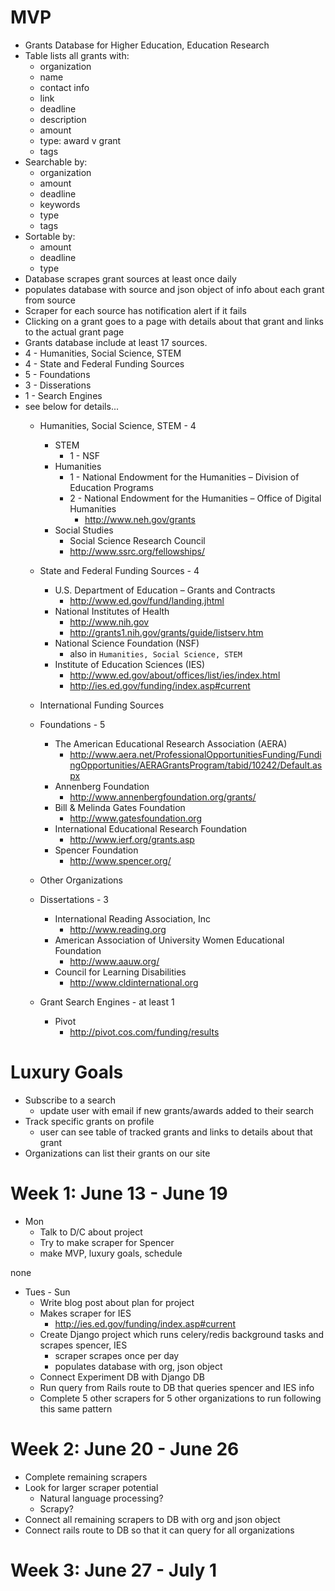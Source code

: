 # MVP

 - Grants Database for Higher Education, Education Research
 - Table lists all grants with:
     - organization
     - name
     - contact info
     - link
     - deadline
     - description
     - amount
     - type: award v grant
     - tags
 - Searchable by:
     - organization
     - amount
     - deadline
     - keywords
     - type
     - tags
 - Sortable by:
     - amount
     - deadline
     - type
 - Database scrapes grant sources at least once daily
 - populates database with source and json object of info about each grant from source
 - Scraper for each source has notification alert if it fails
 - Clicking on a grant goes to a page with details about that grant and links to the actual grant page
 - Grants database include at least 17 sources.
 - 4 - Humanities, Social Science, STEM
 - 4 - State and Federal Funding Sources
 - 5 - Foundations
 - 3 - Disserations
 - 1 - Search Engines
 -  see below for details...
    - Humanities, Social Science, STEM - 4
        - STEM
            - 1 - NSF
        - Humanities
            - 1 - National Endowment for the Humanities – Division of Education Programs
            - 2 - National Endowment for the Humanities – Office of Digital Humanities
                - http://www.neh.gov/grants
        - Social Studies
            - Social Science Research Council
            - http://www.ssrc.org/fellowships/
    - State and Federal Funding Sources - 4
        - U.S. Department of Education – Grants and Contracts
            - http://www.ed.gov/fund/landing.jhtml
        - National Institutes of Health
            - http://www.nih.gov
            - http://grants1.nih.gov/grants/guide/listserv.htm
        - National Science Foundation (NSF)
            - also in `Humanities, Social Science, STEM`
        - Institute of Education Sciences (IES)
            - http://www.ed.gov/about/offices/list/ies/index.html
            - http://ies.ed.gov/funding/index.asp#current
    - International Funding Sources
    - Foundations - 5
        - The American Educational Research Association (AERA)
            - http://www.aera.net/ProfessionalOpportunitiesFunding/FundingOpportunities/AERAGrantsProgram/tabid/10242/Default.aspx
        - Annenberg Foundation
            - http://www.annenbergfoundation.org/grants/
        - Bill & Melinda Gates Foundation
            - http://www.gatesfoundation.org
        - International Educational Research Foundation
            - http://www.ierf.org/grants.asp
        - Spencer Foundation
            - http://www.spencer.org/
    
    - Other Organizations
    - Dissertations - 3
        - International Reading Association, Inc
            - http://www.reading.org
        - American Association of University Women Educational Foundation
            - http://www.aauw.org/
        - Council for Learning Disabilities
            - http://www.cldinternational.org
    - Grant Search Engines - at least 1
        - Pivot
            - http://pivot.cos.com/funding/results


# Luxury Goals
- Subscribe to a search
    - update user with email if new grants/awards added to their search
- Track specific grants on profile
    - user can see table of tracked grants and links to details about that grant
- Organizations can list their grants on our site


# Week 1: June 13 - June 19

 - Mon
     - Talk to D/C about project
     - Try to make scraper for Spencer
     - make MVP, luxury goals, schedule


none


- Tues - Sun
    - Write blog post about plan for project
    - Makes scraper for IES
        - http://ies.ed.gov/funding/index.asp#current
    - Create Django project which runs celery/redis background tasks and scrapes spencer, IES
        - scraper scrapes once per day
        - populates database with org, json object
    - Connect Experiment DB with Django DB
    - Run query from Rails route to DB that queries spencer and IES info
    - Complete 5 other scrapers for 5 other organizations to run following this same pattern


# Week 2: June 20 - June 26

- Complete remaining scrapers
- Look for larger scraper potential 
    - Natural language processing?
    - Scrapy?
- Connect all remaining scrapers to DB with org and json object
- Connect rails route to DB so that it can query for all organizations



# Week 3: June 27 - July 1


